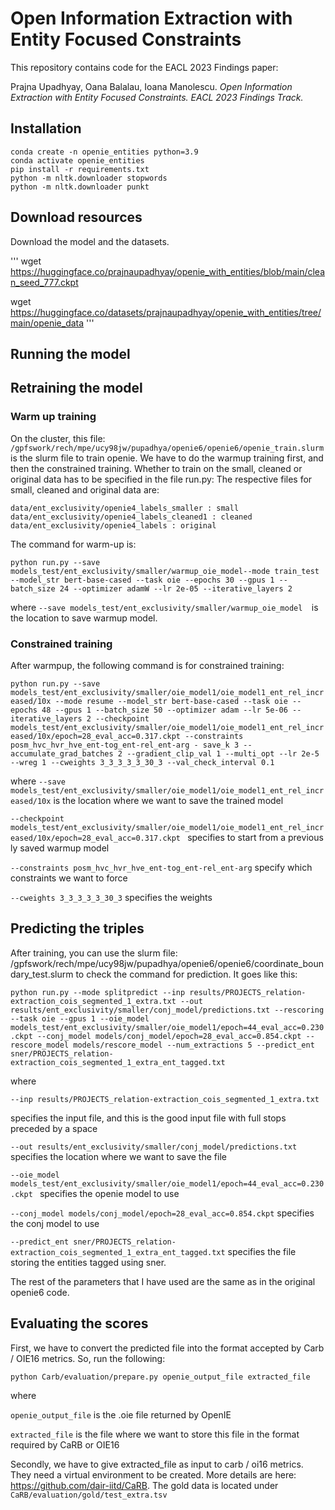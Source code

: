 # Open Information Extraction with Entity Focused Constraints

This repository contains code for the EACL 2023 Findings paper:

Prajna Upadhyay, Oana Balalau, Ioana Manolescu. _Open Information Extraction with Entity Focused Constraints. EACL 2023 Findings Track._

## Installation
```
conda create -n openie_entities python=3.9
conda activate openie_entities
pip install -r requirements.txt
python -m nltk.downloader stopwords
python -m nltk.downloader punkt
```

## Download resources

Download the model and the datasets.

'''
wget https://huggingface.co/prajnaupadhyay/openie_with_entities/blob/main/clean_seed_777.ckpt

wget https://huggingface.co/datasets/prajnaupadhyay/openie_with_entities/tree/main/openie_data
'''

## Running the model

## Retraining the model

### Warm up training

On the cluster, this file: `/gpfswork/rech/mpe/ucy98jw/pupadhya/openie6/openie6/openie_train.slurm`  is the slurm file to train openie. We have to do the warmup training first, and then the constrained training. Whether to train on the small, cleaned or original data has to be specified in the file run.py: The respective files for small, cleaned and original data are:

```
data/ent_exclusivity/openie4_labels_smaller : small
data/ent_exclusivity/openie4_labels_cleaned1 : cleaned
data/ent_exclusivity/openie4_labels : original
```
The command for warm-up is:

`python run.py --save models_test/ent_exclusivity/smaller/warmup_oie_model--mode train_test --model_str bert-base-cased --task oie --epochs 30 --gpus 1 --batch_size 24 --optimizer adamW --lr 2e-05 --iterative_layers 2`

where
`--save models_test/ent_exclusivity/smaller/warmup_oie_model  `is the location to save warmup model. 

### Constrained training

After warmpup, the following command is for constrained training:

`python run.py --save models_test/ent_exclusivity/smaller/oie_model1/oie_model1_ent_rel_increased/10x --mode resume --model_str bert-base-cased --task oie --epochs 48 --gpus 1 --batch_size 50 --optimizer adam --lr 5e-06 --iterative_layers 2 --checkpoint models_test/ent_exclusivity/smaller/oie_model1/oie_model1_ent_rel_increased/10x/epoch=28_eval_acc=0.317.ckpt --constraints posm_hvc_hvr_hve_ent-tog_ent-rel_ent-arg - save_k 3 --accumulate_grad_batches 2 --gradient_clip_val 1 --multi_opt --lr 2e-5 --wreg 1 --cweights 3_3_3_3_3_30_3 --val_check_interval 0.1 `

 where
`--save models_test/ent_exclusivity/smaller/oie_model1/oie_model1_ent_rel_increased/10x`   is the location where we want to save the trained model

`--checkpoint models_test/ent_exclusivity/smaller/oie_model1/oie_model1_ent_rel_increased/10x/epoch=28_eval_acc=0.317.ckpt ` specifies to start from a previous ly saved warmup model

`--constraints posm_hvc_hvr_hve_ent-tog_ent-rel_ent-arg`  specify which constraints we want to force

`--cweights 3_3_3_3_3_30_3`  specifies the weights

## Predicting the triples

After training, you can use the slurm file: /gpfswork/rech/mpe/ucy98jw/pupadhya/openie6/openie6/coordinate_boundary_test.slurm  to check the command for prediction. It goes like this:

`python run.py --mode splitpredict --inp results/PROJECTS_relation-extraction_cois_segmented_1_extra.txt --out results/ent_exclusivity/smaller/conj_model/predictions.txt --rescoring --task oie --gpus 1 --oie_model models_test/ent_exclusivity/smaller/oie_model1/epoch=44_eval_acc=0.230.ckpt --conj_model models/conj_model/epoch=28_eval_acc=0.854.ckpt --rescore_model models/rescore_model --num_extractions 5 --predict_ent sner/PROJECTS_relation-extraction_cois_segmented_1_extra_ent_tagged.txt`

where

` --inp results/PROJECTS_relation-extraction_cois_segmented_1_extra.txt  `

specifies the input file, and this is the good input file with full stops preceded by a space

`--out results/ent_exclusivity/smaller/conj_model/predictions.txt `  specifies the location where we want to save the file

`--oie_model models_test/ent_exclusivity/smaller/oie_model1/epoch=44_eval_acc=0.230.ckpt `  specifies the openie model to use

`--conj_model models/conj_model/epoch=28_eval_acc=0.854.ckpt`   specifies the conj model to use

`--predict_ent sner/PROJECTS_relation-extraction_cois_segmented_1_extra_ent_tagged.txt`  specifies the file storing the entities tagged using sner. 

The rest of the parameters that I have used are the same as in the original openie6 code.

## Evaluating the scores

First, we have to convert the predicted file into the format accepted by Carb / OIE16 metrics. So, run the following:


`python Carb/evaluation/prepare.py openie_output_file extracted_file `


where

`openie_output_file` is the .oie file returned by OpenIE

`extracted_file` is the file where we want to store this file in the format required by CaRB or OIE16

Secondly, we have to give extracted_file as input to carb / oi16 metrics. They need a virtual environment to be created. More details are here: https://github.com/dair-iitd/CaRB. 
The gold data is located under `CaRB/evaluation/gold/test_extra.tsv`

